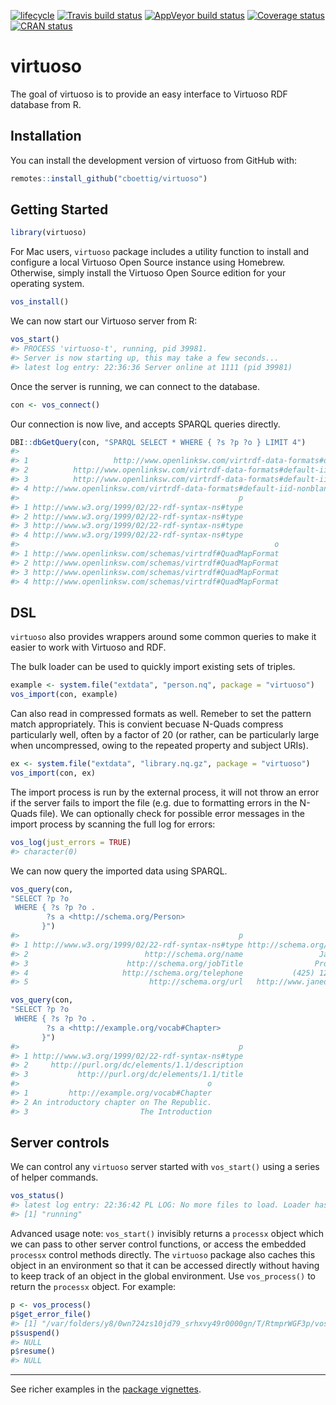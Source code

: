 
[![lifecycle](https://img.shields.io/badge/lifecycle-experimental-orange.svg)](https://www.tidyverse.org/lifecycle/#experimental)
[![Travis build
status](https://travis-ci.org/cboettig/virtuoso.svg?branch=master)](https://travis-ci.org/cboettig/virtuoso)
[![AppVeyor build
status](https://ci.appveyor.com/api/projects/status/github/cboettig/virtuoso?branch=master&svg=true)](https://ci.appveyor.com/project/cboettig/virtuoso)
[![Coverage
status](https://codecov.io/gh/cboettig/virtuoso/branch/master/graph/badge.svg)](https://codecov.io/github/cboettig/virtuoso?branch=master)
[![CRAN
status](https://www.r-pkg.org/badges/version/virtuoso)](https://cran.r-project.org/package=virtuoso)

<!-- README.md is generated from README.Rmd. Please edit that file -->

# virtuoso

The goal of virtuoso is to provide an easy interface to Virtuoso RDF
database from R.

## Installation

You can install the development version of virtuoso from GitHub with:

``` r
remotes::install_github("cboettig/virtuoso")
```

## Getting Started

``` r
library(virtuoso)
```

For Mac users, `virtuoso` package includes a utility function to install
and configure a local Virtuoso Open Source instance using Homebrew.
Otherwise, simply install the Virtuoso Open Source edition for your
operating system.

``` r
vos_install()
```

We can now start our Virtuoso server from R:

``` r
vos_start()
#> PROCESS 'virtuoso-t', running, pid 39981.
#> Server is now starting up, this may take a few seconds...
#> latest log entry: 22:36:36 Server online at 1111 (pid 39981)
```

Once the server is running, we can connect to the database.

``` r
con <- vos_connect()
```

Our connection is now live, and accepts SPARQL queries directly.

``` r
DBI::dbGetQuery(con, "SPARQL SELECT * WHERE { ?s ?p ?o } LIMIT 4")
#>                                                                              s
#> 1                   http://www.openlinksw.com/virtrdf-data-formats#default-iid
#> 2          http://www.openlinksw.com/virtrdf-data-formats#default-iid-nullable
#> 3          http://www.openlinksw.com/virtrdf-data-formats#default-iid-nonblank
#> 4 http://www.openlinksw.com/virtrdf-data-formats#default-iid-nonblank-nullable
#>                                                 p
#> 1 http://www.w3.org/1999/02/22-rdf-syntax-ns#type
#> 2 http://www.w3.org/1999/02/22-rdf-syntax-ns#type
#> 3 http://www.w3.org/1999/02/22-rdf-syntax-ns#type
#> 4 http://www.w3.org/1999/02/22-rdf-syntax-ns#type
#>                                                         o
#> 1 http://www.openlinksw.com/schemas/virtrdf#QuadMapFormat
#> 2 http://www.openlinksw.com/schemas/virtrdf#QuadMapFormat
#> 3 http://www.openlinksw.com/schemas/virtrdf#QuadMapFormat
#> 4 http://www.openlinksw.com/schemas/virtrdf#QuadMapFormat
```

## DSL

`virtuoso` also provides wrappers around some common queries to make it
easier to work with Virtuoso and RDF.

The bulk loader can be used to quickly import existing sets of triples.

``` r
example <- system.file("extdata", "person.nq", package = "virtuoso")
vos_import(con, example)
```

Can also read in compressed formats as well. Remeber to set the pattern
match appropriately. This is convient becuase N-Quads compress
particularly well, often by a factor of 20 (or rather, can be
particularly large when uncompressed, owing to the repeated property and
subject URIs).

``` r
ex <- system.file("extdata", "library.nq.gz", package = "virtuoso")
vos_import(con, ex)
```

The import process is run by the external process, it will not throw an
error if the server fails to import the file (e.g. due to formatting
errors in the N-Quads file). We can optionally check for possible error
messages in the import process by scanning the full log for errors:

``` r
vos_log(just_errors = TRUE)
#> character(0)
```

We can now query the imported data using SPARQL.

``` r
vos_query(con, 
"SELECT ?p ?o 
 WHERE { ?s ?p ?o .
        ?s a <http://schema.org/Person>
       }")
#>                                                 p                        o
#> 1 http://www.w3.org/1999/02/22-rdf-syntax-ns#type http://schema.org/Person
#> 2                          http://schema.org/name                 Jane Doe
#> 3                      http://schema.org/jobTitle                Professor
#> 4                     http://schema.org/telephone           (425) 123-4567
#> 5                           http://schema.org/url   http://www.janedoe.com
```

``` r
vos_query(con, 
"SELECT ?p ?o 
 WHERE { ?s ?p ?o .
        ?s a <http://example.org/vocab#Chapter>
       }")
#>                                                 p
#> 1 http://www.w3.org/1999/02/22-rdf-syntax-ns#type
#> 2     http://purl.org/dc/elements/1.1/description
#> 3           http://purl.org/dc/elements/1.1/title
#>                                          o
#> 1         http://example.org/vocab#Chapter
#> 2 An introductory chapter on The Republic.
#> 3                         The Introduction
```

## Server controls

We can control any `virtuoso` server started with `vos_start()` using a
series of helper commands.

``` r
vos_status()
#> latest log entry: 22:36:42 PL LOG: No more files to load. Loader has finished,
#> [1] "running"
```

Advanced usage note: `vos_start()` invisibly returns a `processx` object
which we can pass to other server control functions, or access the
embedded `processx` control methods directly. The `virtuoso` package
also caches this object in an environment so that it can be accessed
directly without having to keep track of an object in the global
environment. Use `vos_process()` to return the `processx` object. For
example:

``` r
p <- vos_process()
p$get_error_file()
#> [1] "/var/folders/y8/0wn724zs10jd79_srhxvy49r0000gn/T/RtmprWGF3p/vos_start99bdfff46c2.log"
p$suspend()
#> NULL
p$resume()
#> NULL
```

-----

See richer examples in the [package
vignettes](https://cboettig.github.io/virtuoso/articles).
